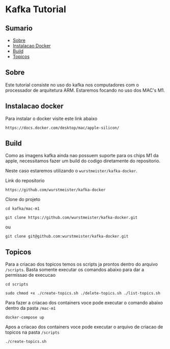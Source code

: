 # Kafka Tutorial

## Sumario

- [Sobre](#sobre)
- [Instalacao Docker](#instalacao-docker)
- [Build](#build)
- [Topicos](#topicos)

## Sobre
Este tutorial consiste no uso do kafka nos computadores com o processador de arquitetura ARM. Estaremos focando no uso dos MAC's M1.

## Instalacao docker

Para instalar o docker visite este link abaixo

```
https://docs.docker.com/desktop/mac/apple-silicon/
```

## Build

Como as imagens kafka ainda nao possuem suporte para os chips M1 da apple, necessitamos fazer um build do codigo diretamente do repositorio.

Neste caso estaremos utilizando o ``wurstmeister/kafka-docker``.

Link do repositorio

```
https://github.com/wurstmeister/kafka-docker
```
Clone do projeto

```
cd kafka/mac-m1
```

```
git clone https://github.com/wurstmeister/kafka-docker.git
```
ou 

```
git clone git@github.com:wurstmeister/kafka-docker.git
```

## Topicos

Para a criacao dos topicos temos os scripts ja prontos dentro do arquivo ```/scripts```. Basta somente executar os comandos abaixo para dar a permissao de execucao

```
cd scripts
```

```
sudo chmod +x ./create-topics.sh ./delete-topics.sh ./list-topics.sh
```

Para fazer a criacao dos containers voce pode executar o comando abaixo dentro da pasta ``/mac-m1``

```
docker-compose up
```

Apos a criacao dos containers voce pode executar o arquivo de criacao de topicos na pasta ``/scripts``

```
./create-topics.sh
```
